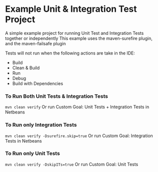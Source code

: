 # Example Unit & Integration Test Project

A simple example project for running Unit Test and Integration Tests together or independently 
This example uses the maven-surefire plugin, and the maven-failsafe plugin

Tests will not run when the following actions are take in the IDE:

* Build
* Clean & Build
* Run
* Debug
* Build with Dependencies

### To Run Both Unit Tests & Integration Tests

`mvn clean verify`                          Or run Custom Goal: Unit Tests + Integration Tests in Netbeans 

### To Run only Integration Tests

`mvn clean verify -Dsurefire.skip=true`     Or run Custom Goal: Integration Tests in Netbeans

### To Run only Unit Tests

`mvn clean verify -DskipITs=true`           Or run Custom Goal: Unit Tests
